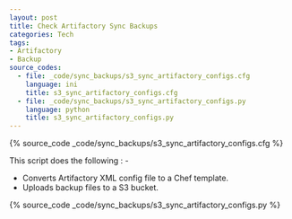 ```yaml
---
layout: post
title: Check Artifactory Sync Backups
categories: Tech
tags:
- Artifactory
- Backup
source_codes:
  - file: _code/sync_backups/s3_sync_artifactory_configs.cfg
    language: ini
    title: s3_sync_artifactory_configs.cfg
  - file: _code/sync_backups/s3_sync_artifactory_configs.py
    language: python
    title: s3_sync_artifactory_configs.py
---
```


{% source_code _code/sync_backups/s3_sync_artifactory_configs.cfg %}

This script does the following : -

- Converts Artifactory XML config file to a Chef template.
- Uploads backup files to a S3 bucket.

{% source_code _code/sync_backups/s3_sync_artifactory_configs.py %}
